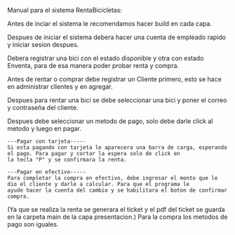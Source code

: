 
Manual para el sistema RentaBicicletas:

Antes de inciar el sistema le recomendamos hacer build en cada capa.

Despues de iniciar el sistema debera hacer una cuenta de empleado rapido y iniciar sesion despues.

Debera registrar una bici con el estado disponible y otra con estado Enventa, para de esa manera poder probar renta y compra.

Antes de rentar o comprar debe registrar un Cliente primero, esto se hace en administrar clientes y en agregar.

Despues para rentar una bici se debe seleccionar una bici y poner el correo y contraseña del cliente.

Despues debe seleccionar un metodo de pago, solo debe darle click al metodo y luego en pagar.

	---Pagar con tarjeta-----
	Si esta pagando con tarjeta le aparecera una barra de carga, esperando el pago. Para pagar y cortar la espera solo de click en
	la tecla "P" y se confirmara la renta.

	---Pagar en efectivo-----
 	Para completar la compra en efectivo, debe ingresar el monto que le dio el cliente y darle a calcular. Para que el programa le 
	ayude hacer la cuenta del cambio y se habilitara el boton de confirmar compra.


(Ya que se realiza la renta se generara el ticket y el pdf del ticket se guarda en la carpeta main de la capa presentacion.)
Para la compra los metodos de pago son iguales.
